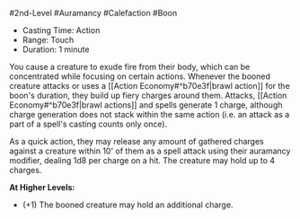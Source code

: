 #2nd-Level #Auramancy #Calefaction #Boon
 
- Casting Time: Action
- Range: Touch
- Duration: 1 minute  

You cause a creature to exude fire from their body, which can be concentrated while focusing on certain actions. Whenever the booned creature attacks or uses a [[Action Economy#^b70e3f|brawl action]] for the boon's duration, they build up fiery charges around them. Attacks, [[Action Economy#^b70e3f|brawl actions]] and spells generate 1 charge, although charge generation does not stack within the same action (i.e. an attack as a part of a spell's casting counts only once).

As a quick action, they may release any amount of gathered charges against a creature within 10' of them as a spell attack using their auramancy modifier, dealing 1d8 per charge on a hit. The creature may hold up to 4 charges.
 
**At Higher Levels:** 
* (+1) The booned creature may hold an additional charge.